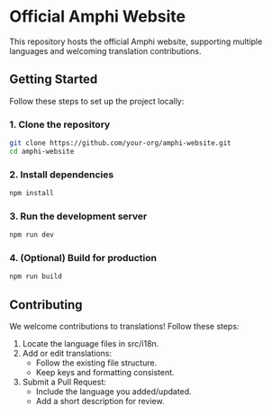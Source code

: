 # Official Amphi Website

This repository hosts the official Amphi website, supporting multiple languages and welcoming translation contributions.

## Getting Started

Follow these steps to set up the project locally:

### 1. Clone the repository

```bash
git clone https://github.com/your-org/amphi-website.git
cd amphi-website
```

### 2. Install dependencies

```bash
npm install
```

### 3. Run the development server

```bash
npm run dev
```

### 4. (Optional) Build for production

```bash
npm run build
```

## Contributing

We welcome contributions to translations! Follow these steps:

1. Locate the language files in src/i18n.
2. Add or edit translations:
   - Follow the existing file structure.
   - Keep keys and formatting consistent.
3. Submit a Pull Request:
   - Include the language you added/updated.
   - Add a short description for review.